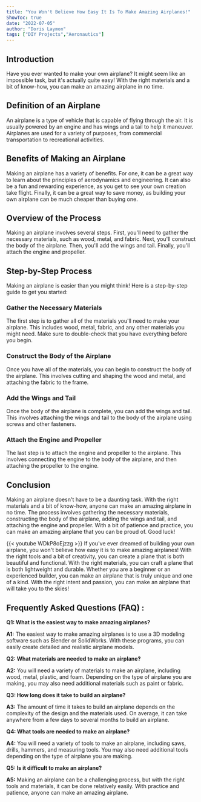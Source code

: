 ```yaml
---
title: "You Won't Believe How Easy It Is To Make Amazing Airplanes!"
ShowToc: true 
date: "2022-07-05"
author: "Doris Laymon" 
tags: ["DIY Projects","Aeronautics"]
---
```

## Introduction 

Have you ever wanted to make your own airplane? It might seem like an impossible task, but it's actually quite easy! With the right materials and a bit of know-how, you can make an amazing airplane in no time. 

## Definition of an Airplane 

An airplane is a type of vehicle that is capable of flying through the air. It is usually powered by an engine and has wings and a tail to help it maneuver. Airplanes are used for a variety of purposes, from commercial transportation to recreational activities. 

## Benefits of Making an Airplane 

Making an airplane has a variety of benefits. For one, it can be a great way to learn about the principles of aerodynamics and engineering. It can also be a fun and rewarding experience, as you get to see your own creation take flight. Finally, it can be a great way to save money, as building your own airplane can be much cheaper than buying one. 

## Overview of the Process

Making an airplane involves several steps. First, you'll need to gather the necessary materials, such as wood, metal, and fabric. Next, you'll construct the body of the airplane. Then, you'll add the wings and tail. Finally, you'll attach the engine and propeller. 

## Step-by-Step Process

Making an airplane is easier than you might think! Here is a step-by-step guide to get you started: 

### Gather the Necessary Materials 

The first step is to gather all of the materials you'll need to make your airplane. This includes wood, metal, fabric, and any other materials you might need. Make sure to double-check that you have everything before you begin. 

### Construct the Body of the Airplane 

Once you have all of the materials, you can begin to construct the body of the airplane. This involves cutting and shaping the wood and metal, and attaching the fabric to the frame. 

### Add the Wings and Tail 

Once the body of the airplane is complete, you can add the wings and tail. This involves attaching the wings and tail to the body of the airplane using screws and other fasteners. 

### Attach the Engine and Propeller 

The last step is to attach the engine and propeller to the airplane. This involves connecting the engine to the body of the airplane, and then attaching the propeller to the engine. 

## Conclusion 

Making an airplane doesn't have to be a daunting task. With the right materials and a bit of know-how, anyone can make an amazing airplane in no time. The process involves gathering the necessary materials, constructing the body of the airplane, adding the wings and tail, and attaching the engine and propeller. With a bit of patience and practice, you can make an amazing airplane that you can be proud of. Good luck!

{{< youtube WDkP8oEjzzg >}} 
If you've ever dreamed of building your own airplane, you won't believe how easy it is to make amazing airplanes! With the right tools and a bit of creativity, you can create a plane that is both beautiful and functional. With the right materials, you can craft a plane that is both lightweight and durable. Whether you are a beginner or an experienced builder, you can make an airplane that is truly unique and one of a kind. With the right intent and passion, you can make an airplane that will take you to the skies!

## Frequently Asked Questions (FAQ) :
**Q1: What is the easiest way to make amazing airplanes?**

**A1:** The easiest way to make amazing airplanes is to use a 3D modeling software such as Blender or SolidWorks. With these programs, you can easily create detailed and realistic airplane models.

**Q2: What materials are needed to make an airplane?**

**A2:** You will need a variety of materials to make an airplane, including wood, metal, plastic, and foam. Depending on the type of airplane you are making, you may also need additional materials such as paint or fabric.

**Q3: How long does it take to build an airplane?**

**A3:** The amount of time it takes to build an airplane depends on the complexity of the design and the materials used. On average, it can take anywhere from a few days to several months to build an airplane.

**Q4: What tools are needed to make an airplane?**

**A4:** You will need a variety of tools to make an airplane, including saws, drills, hammers, and measuring tools. You may also need additional tools depending on the type of airplane you are making.

**Q5: Is it difficult to make an airplane?**

**A5:** Making an airplane can be a challenging process, but with the right tools and materials, it can be done relatively easily. With practice and patience, anyone can make an amazing airplane.





